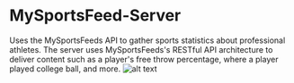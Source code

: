 # MySportsFeed-Server
Uses the MySportsFeeds API to gather sports statistics about professional athletes. The server uses MySportsFeeds's RESTful API architecture to deliver content such as a player's free throw percentage, where a player played college ball, and more.
![alt text](https://pbs.twimg.com/profile_images/779390458892001280/aFHAsc24_400x400.jpg)
